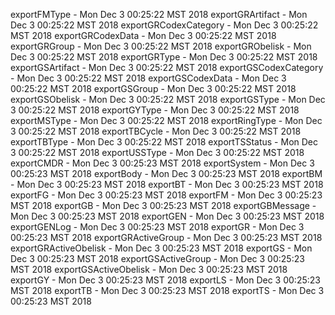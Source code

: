 
exportFMType - Mon Dec  3 00:25:22 MST 2018
exportGRArtifact - Mon Dec  3 00:25:22 MST 2018
exportGRCodexCategory - Mon Dec  3 00:25:22 MST 2018
exportGRCodexData - Mon Dec  3 00:25:22 MST 2018
exportGRGroup - Mon Dec  3 00:25:22 MST 2018
exportGRObelisk - Mon Dec  3 00:25:22 MST 2018
exportGRType - Mon Dec  3 00:25:22 MST 2018
exportGSArtifact - Mon Dec  3 00:25:22 MST 2018
exportGSCodexCategory - Mon Dec  3 00:25:22 MST 2018
exportGSCodexData - Mon Dec  3 00:25:22 MST 2018
exportGSGroup - Mon Dec  3 00:25:22 MST 2018
exportGSObelisk - Mon Dec  3 00:25:22 MST 2018
exportGSType - Mon Dec  3 00:25:22 MST 2018
exportGYType - Mon Dec  3 00:25:22 MST 2018
exportMSType - Mon Dec  3 00:25:22 MST 2018
exportRingType - Mon Dec  3 00:25:22 MST 2018
exportTBCycle - Mon Dec  3 00:25:22 MST 2018
exportTBType - Mon Dec  3 00:25:22 MST 2018
exportTSStatus - Mon Dec  3 00:25:22 MST 2018
exportUSSType - Mon Dec  3 00:25:22 MST 2018
exportCMDR - Mon Dec  3 00:25:23 MST 2018
exportSystem - Mon Dec  3 00:25:23 MST 2018
exportBody - Mon Dec  3 00:25:23 MST 2018
exportBM - Mon Dec  3 00:25:23 MST 2018
exportBT - Mon Dec  3 00:25:23 MST 2018
exportFG - Mon Dec  3 00:25:23 MST 2018
exportFM - Mon Dec  3 00:25:23 MST 2018
exportGB - Mon Dec  3 00:25:23 MST 2018
exportGBMessage - Mon Dec  3 00:25:23 MST 2018
exportGEN - Mon Dec  3 00:25:23 MST 2018
exportGENLog - Mon Dec  3 00:25:23 MST 2018
exportGR - Mon Dec  3 00:25:23 MST 2018
exportGRActiveGroup - Mon Dec  3 00:25:23 MST 2018
exportGRActiveObelisk - Mon Dec  3 00:25:23 MST 2018
exportGS - Mon Dec  3 00:25:23 MST 2018
exportGSActiveGroup - Mon Dec  3 00:25:23 MST 2018
exportGSActiveObelisk - Mon Dec  3 00:25:23 MST 2018
exportGY - Mon Dec  3 00:25:23 MST 2018
exportLS - Mon Dec  3 00:25:23 MST 2018
exportTB - Mon Dec  3 00:25:23 MST 2018
exportTS - Mon Dec  3 00:25:23 MST 2018
